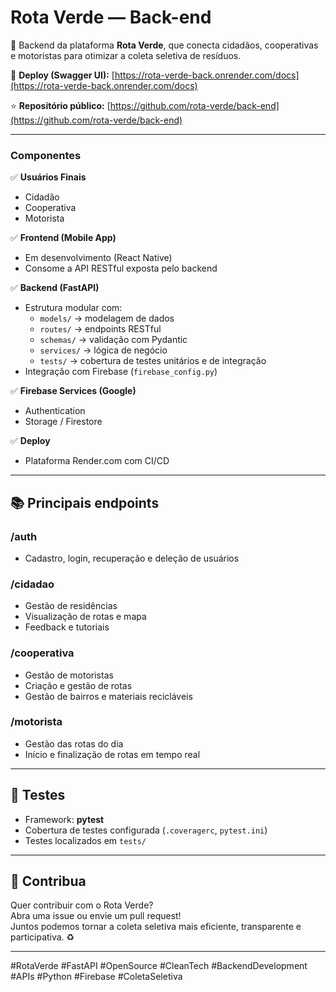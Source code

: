 # Rota Verde — Back-end

🚀 Backend da plataforma **Rota Verde**, que conecta cidadãos, cooperativas e motoristas para otimizar a coleta seletiva de resíduos.

📍 **Deploy (Swagger UI):** [https://rota-verde-back.onrender.com/docs](https://rota-verde-back.onrender.com/docs)

⭐️ **Repositório público:** [https://github.com/rota-verde/back-end](https://github.com/rota-verde/back-end)

---

### Componentes

✅ **Usuários Finais**  
- Cidadão  
- Cooperativa  
- Motorista  

✅ **Frontend (Mobile App)**  
- Em desenvolvimento (React Native)  
- Consome a API RESTful exposta pelo backend

✅ **Backend (FastAPI)**  
- Estrutura modular com:
  - `models/` → modelagem de dados  
  - `routes/` → endpoints RESTful  
  - `schemas/` → validação com Pydantic  
  - `services/` → lógica de negócio  
  - `tests/` → cobertura de testes unitários e de integração
- Integração com Firebase (`firebase_config.py`)

✅ **Firebase Services (Google)**  
- Authentication  
- Storage / Firestore 

✅ **Deploy**  
- Plataforma Render.com com CI/CD

---

## 📚 Principais endpoints

### /auth
- Cadastro, login, recuperação e deleção de usuários

### /cidadao
- Gestão de residências
- Visualização de rotas e mapa
- Feedback e tutoriais

### /cooperativa
- Gestão de motoristas
- Criação e gestão de rotas
- Gestão de bairros e materiais recicláveis

### /motorista
- Gestão das rotas do dia
- Início e finalização de rotas em tempo real

---

## 🧪 Testes
- Framework: **pytest**
- Cobertura de testes configurada (`.coveragerc`, `pytest.ini`)
- Testes localizados em `tests/`

---

## 🌱 Contribua

Quer contribuir com o Rota Verde?  
Abra uma issue ou envie um pull request!  
Juntos podemos tornar a coleta seletiva mais eficiente, transparente e participativa. ♻️

---

#RotaVerde #FastAPI #OpenSource #CleanTech #BackendDevelopment #APIs #Python #Firebase #ColetaSeletiva
